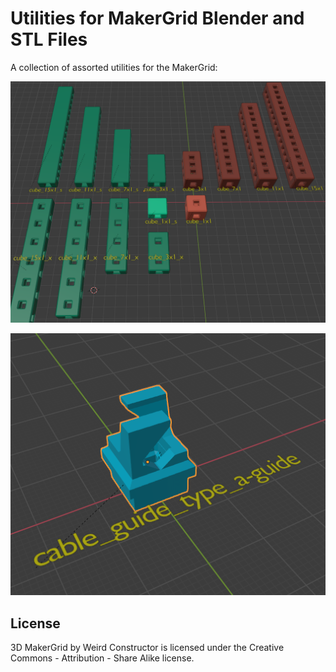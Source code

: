 # Utilities for MakerGrid Blender and STL Files

A collection of assorted utilities for the MakerGrid:

![MakerGrid Build Cubes](../../res/build_cubes.png)

![Cable Guide Type A](../../res/cable_guide_type_a.png)

## License

3D MakerGrid by Weird Constructor is licensed under the
Creative Commons - Attribution - Share Alike license.

